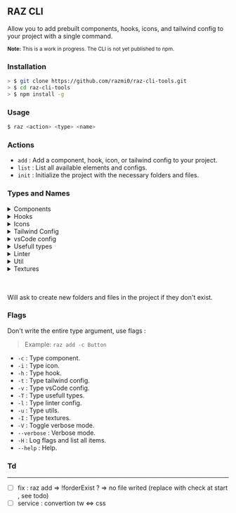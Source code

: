 ## RAZ CLI

Allow you to add prebuilt components, hooks, icons, and tailwind config to your project with a single command.

<small>**Note:** This is a work in progress. The CLI is not yet published to npm.</small>

### Installation

```bash
> $ git clone https://github.com/razmi0/raz-cli-tools.git
> $ cd raz-cli-tools
> $ npm install -g
```

### Usage

```bash
$ raz <action> <type> <name>
```

### Actions

- `add` : Add a component, hook, icon, or tailwind config to your project.
- `list` : List all available elements and configs.
- `init` : Initialize the project with the necessary folders and files.

### Types and Names

<details>
  <summary>Components</summary>
  <ul>
    <li>Button</li>
    <li>Drawer no-Js</li>
    <li>Modal no-Js</li>
  </ul>
</details>
<details>
  <summary>Hooks</summary>
  <ul>
  </ul>
</details>
<details>
  <summary>Icons</summary>
  <ul>
    <li>Icon (index file)</li>
    <li>Plus</li>
    <li>Minus</li>
    <li>ChevronRight</li>
    <li>Check</li>
    <li>Cross</li>
    <li>DotFilled</li>
    <li>Menu</li>
    <li>Search</li>
    <li>Settings</li>
    <li>SortAscLetters</li>
    <li>SortDescLetters</li>
    <li>SortAscNumbers</li>
    <li>SortDescNumbers</li>
  </ul>
</details>
<details>
  <summary>Tailwind Config</summary>
  <ul>
    <li>config</li>
    <li>input</li>
  </ul>
</details>
<details>
  <summary>vsCode config</summary>
  <ul>
    <li>config</li>
  </ul>
</details>
<details>
  <summary>Usefull types</summary>
  <ul>
    <li>index (append types)</li>
  </ul>
</details>
<details>
  <summary>Linter</summary>
  <ul>
    <li>config</li>
  </ul>
</details>
<details>
  <summary>Util</summary>
  <ul>
    <li>makefile checkpoint add commit push</li>
  </ul>
</details>
<details>
  <summary>Textures</summary>
  <ul>
    <li>mosaic</li>
    <li>charcoal-smudge</li>
    <li>mathematics</li>
    <li>dots</li>
    <li>snow</li>
    <li>dust</li>
    <li>speckles</li>
    <li>grunge</li>
    <li>squares</li>
    <li>lines</li>
    <li>stars</li>
    <li>math</li>
    <li>wood</li>
    <li>cotton</li>
    <li>cubes</li>
    <li>paper-fibers</li>
    <li>denim</li>
    <li>paper</li>
    <li>pinstripe</li>
    <li>diag</li>
  </ul>
</details>

<br />
<br />

Will ask to create new folders and files in the project if they don't exist.

### Flags

<p> Don't write the entire type argument, use flags :</p>

> Example: `raz add -c Button`

- `-c` : Type component.
- `-i` : Type icon.
- `-h` : Type hook.
- `-t` : Type tailwind config.
- `-v` : Type vsCode config.
- `-T` : Type usefull types.
- `-l` : Type linter config.
- `-u` : Type utils.
- `-I` : Type textures.
- `-V` : Toggle verbose mode.
- `--verbose` : Verbose mode.
- `-H` : Log flags and list all items.
- `--help` : Help.

### Td

---

- [ ] fix : raz add => !forderExist ? => no file writed (replace with check at start , see todo)
- [ ] service : convertion tw <=> css
